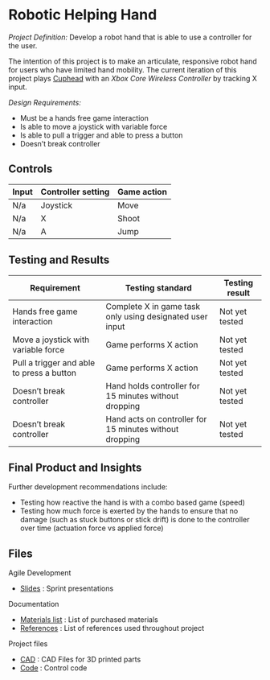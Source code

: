 # Robotic Helping Hand

*Project Definition:* 
Develop a robot hand that is able to use a controller for the user. 

The intention of this project is to make an articulate, responsive robot hand for users who have limited hand mobility. 
The current iteration of this project plays [Cuphead](https://www.gog.com/game/cuphead) with an *Xbox Core Wireless Controller* by tracking X input. 

*Design Requirements:*
- Must be a hands free game interaction 
- Is able to move a joystick with variable force
- Is able to pull a trigger and able to press a button
- Doesn’t break controller

## Controls
| Input | Controller setting | Game action |
| --- | --- | --- |
| N/a | Joystick | Move |
| N/a | X | Shoot |
| N/a | A | Jump |

## Testing and Results

| Requirement  | Testing standard | Testing result |
| --- | --- | --- |
| Hands free game interaction  | Complete X in game task only using designated user input | Not yet tested |
| Move a joystick with variable force  | Game performs X action | Not yet tested |
| Pull a trigger and able to press a button  | Game performs X action  | Not yet tested |
| Doesn’t break controller | Hand holds controller for 15 minutes without dropping  | Not yet tested |
| Doesn’t break controller | Hand acts on controller for 15 minutes without dropping  | Not yet tested |

## Final Product and Insights

Further development recommendations include: 
- Testing how reactive the hand is with a combo based game (speed)
- Testing how much force is exerted by the hands to ensure that no damage (such as stuck buttons or stick drift) is done to the controller over time (actuation force vs applied force)

## Files
Agile Development
- [Slides](slides/) :  Sprint presentations

Documentation
- [Materials list](docs/) : List of purchased materials
- [References](docs/) : List of references used throughout project

Project files
- [CAD](CAD/) : CAD Files for 3D printed parts
- [Code](code/) : Control code


